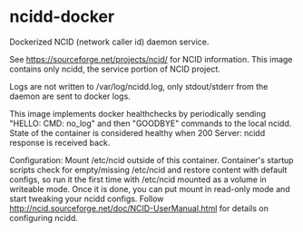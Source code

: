 # ncidd-docker
Dockerized NCID (network caller id) daemon service.

See https://sourceforge.net/projects/ncid/ for NCID information.
This image contains only ncidd, the service portion of NCID project.

Logs are not written to /var/log/ncidd.log, only stdout/stderr from the daemon are sent to docker logs.

This image implements docker healthchecks by periodically sending "HELLO: CMD: no_log" and then "GOODBYE" commands to the local ncidd. State of the container is considered healthy when 200 Server: ncidd response is received back.

Configuration:
Mount /etc/ncid outside of this container. Container's startup scripts check for empty/missing /etc/ncid and restore content with default configs, so run it the first time with /etc/ncid mounted as a volume in writeable mode. Once it is done, you can put mount in read-only mode and start tweaking your ncidd configs. Follow http://ncid.sourceforge.net/doc/NCID-UserManual.html for details on configuring ncidd.
